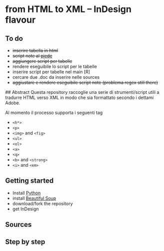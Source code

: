from HTML to XML – InDesign flavour
=============================

## To do
* ~~inserire tabella in html~~
* ~~script note al [piede](http://www.indiscripts.com/post/2010/04/refoot-convert-markup-text-into-indesign-footnotes "Title")~~
* ~~aggiungere script per tabelle~~
* rendere eseguibile lo script per le tabelle
* inserire script per tabelle nel main [R]
* cercare due .doc da inserire nelle sources
* ~~aggiustare e rendere eseguibile script note (problema regex still there)~~


## Abstract
Questa repository raccoglie una serie di strumenti/script utili a tradurre HTML verso XML in modo che sia formattato secondo i dettami Adobe.

Al momento il processo supporta i seguenti tag

* `<h*>`
* `<p>`
* `<img>` and `<fig>`
* `<ul>`
* `<ol>`
* `<a>`
* `<q>`
* `<b>` and `<strong>`
* `<i>` and `<em>`


## Getting started
* Install [Python](https://www.python.org/)
* install [Beautiful Soup](http://www.crummy.com/software/BeautifulSoup/)
* download/fork the repository
* get InDesign

## Sources

## Step by step